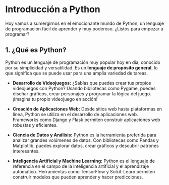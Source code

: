# Introducción a Python

Hoy vamos a sumergirnos en el emocionante mundo de Python, un lenguaje de programación fácil de aprender y muy poderoso. ¿Listos para empezar a programar? 

## 1. ¿Qué es Python?

Python es un lenguaje de programación muy popular hoy en dia, conocido por su simplicidad y versatilidad. Es un **lenguaje de propósito general**, lo que significa que se puede usar para una amplia variedad de tareas.

* **Desarrollo de Videojuegos:** ¿Sabías que puedes crear tus propios videojuegos con Python? Usando bibliotecas como Pygame, puedes diseñar gráficos, crear personajes y programar la lógica del juego. ¡Imagina tu propio videojuego en acción!

* **Creación de Aplicaciones Web:** Desde sitios web hasta plataformas en línea, Python se utiliza en el desarrollo de aplicaciones web. Frameworks como Django y Flask permiten construir aplicaciones web robustas y eficientes.

* **Ciencia de Datos y Análisis:** Python es la herramienta preferida para analizar grandes volúmenes de datos. Con bibliotecas como Pandas y Matplotlib, puedes explorar datos, crear gráficos y descubrir patrones interesantes.

* **Inteligencia Artificial y Machine Learning:** Python es el lenguaje de referencia en el campo de la inteligencia artificial y el aprendizaje automático. Herramientas como TensorFlow y Scikit-Learn permiten construir modelos que pueden aprender y hacer predicciones.

